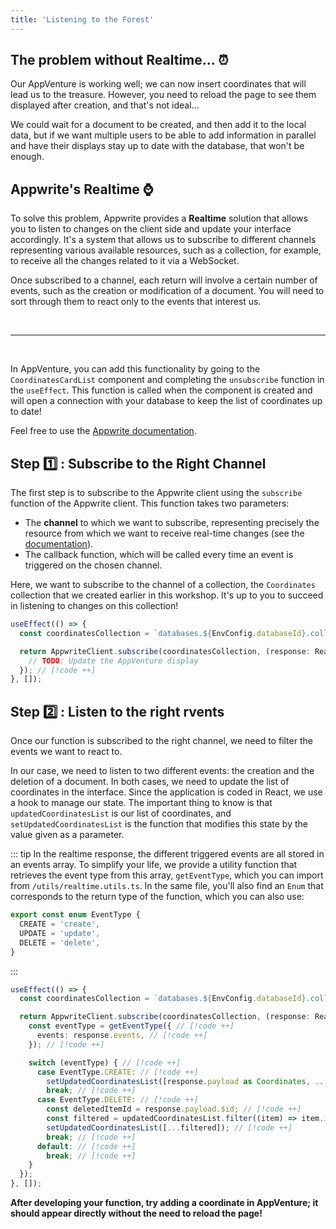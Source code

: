 ```yaml
---
title: 'Listening to the Forest'
---
```


<Documentation link="https://appwrite.io/docs/apis/realtime"></Documentation>

<Hero
title="Let's Listen to what the forest has to offer 👂🏼"
image="/assets/workshop/database/realtime.jpg"
description="Before heading to new horizons, perhaps we can take some time and listen to the various sounds and events
hidden in this forest."
/>

## The problem without Realtime... ⏰

Our AppVenture is working well; we can now insert coordinates that will lead us to the treasure. However, you need to
reload the page to see them displayed after creation, and that's not ideal...

We could wait for a document to be created, and then add it to the local data, but if we want multiple users to be able
to add information in parallel and have their displays stay up to date with the database, that won't be enough.

## Appwrite's Realtime ⌚

To solve this problem, Appwrite provides a **Realtime** solution that allows you to listen to changes on the client side
and update your interface accordingly. It's a system that allows us to subscribe to different channels representing
various available resources, such as a collection, for example, to receive all the changes related to it via a
WebSocket.

Once subscribed to a channel, each return will involve a certain number of events, such as the creation or modification
of a document. You will need to sort through them to react only to the events that interest us.

<br/>

---
<br/>

In AppVenture, you can add this functionality by going to the `CoordinatesCardList` component and completing
the `unsubscribe` function in the `useEffect`. This function is called when the component is created and will open a
connection with your database to keep the list of coordinates up to date!

Feel free to use the [Appwrite documentation](https://appwrite.io/docs/apis/realtime).

## Step 1️⃣ : Subscribe to the Right Channel

The first step is to subscribe to the Appwrite client using the `subscribe` function of the Appwrite client. This
function takes two parameters:

- The **channel** to which we want to subscribe, representing precisely the resource from which we want to receive
  real-time changes (see the [documentation](https://appwrite.io/docs/apis/realtime#channels)).
- The callback function, which will be called every time an event is triggered on the chosen channel.

Here, we want to subscribe to the channel of a collection, the `Coordinates` collection that we created earlier in this
workshop. It's up to you to succeed in listening to changes on this collection!

<Solution>

```ts
useEffect(() => {
  const coordinatesCollection = `databases.${EnvConfig.databaseId}.collections.${EnvConfig.coordinatesCollectionId}.documents`; // [!code ++]

  return AppwriteClient.subscribe(coordinatesCollection, (response: RealtimeResponseEvent<Coordinates>) => { // [!code ++]
    // TODO: Update the AppVenture display
  }); // [!code ++]
}, []);
```
</Solution>

## Step 2️⃣ : Listen to the right rvents

Once our function is subscribed to the right channel, we need to filter the events we want to react to.

In our case, we need to listen to two different events: the creation and the deletion of a document. In both cases, we
need to update the list of coordinates in the interface. Since the application is coded in React, we use a hook to
manage our state. The important thing to know is that `updatedCoordinatesList` is our list of coordinates,
and `setUpdatedCoordinatesList` is the function that modifies this state by the value given as a parameter.

::: tip
In the realtime response, the different triggered events are all stored in an events array.
To simplify your life, we provide a utility function that retrieves the event type from this array, `getEventType`,
which you can import from `/utils/realtime.utils.ts`.
In the same file, you'll also find an `Enum` that corresponds to the return type of the function, which you can also
use:

```ts
export const enum EventType {
  CREATE = 'create',
  UPDATE = 'update',
  DELETE = 'delete',
}
```
:::

<Solution>

```ts
useEffect(() => {
  const coordinatesCollection = `databases.${EnvConfig.databaseId}.collections.${EnvConfig.coordinatesCollectionId}.documents`;

  return AppwriteClient.subscribe(coordinatesCollection, (response: RealtimeResponseEvent<Coordinates>) => {
    const eventType = getEventType({ // [!code ++]
      events: response.events, // [!code ++]
    }); // [!code ++]

    switch (eventType) { // [!code ++]
      case EventType.CREATE: // [!code ++]
        setUpdatedCoordinatesList([response.payload as Coordinates, ...updatedCoordinatesList]); // [!code ++]
        break; // [!code ++]
      case EventType.DELETE: // [!code ++]
        const deletedItemId = response.payload.$id; // [!code ++]
        const filtered = updatedCoordinatesList.filter((item) => item.id !== deletedItemId); // [!code ++]
        setUpdatedCoordinatesList([...filtered]); // [!code ++]
        break; // [!code ++]
      default: // [!code ++]
        break; // [!code ++]
    }
  });
}, []);
```
</Solution>

**After developing your function, try adding a coordinate in AppVenture; it should appear directly without the need to
reload the page!**
